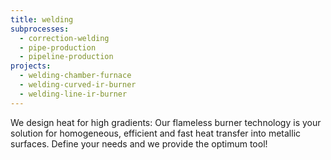 ```yaml
---
title: welding
subprocesses:
  - correction-welding
  - pipe-production
  - pipeline-production
projects:
  - welding-chamber-furnace
  - welding-curved-ir-burner
  - welding-line-ir-burner
---
```


We design heat for high gradients: Our flameless burner technology is your solution for homogeneous, efficient and fast heat transfer into metallic surfaces. Define your needs and we provide the optimum tool!

